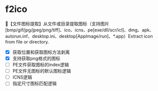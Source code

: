 # f2ico
🔬【文件图标提取】从文件或目录提取图标（支持图片[bmp\/gif\/jpg\/jpeg\/png\/tiff]、ico、icns、pe[exe\/dll\/scr\/icl]、dmg、apk、autorun.inf、desktop.ini、desktop[AppImage\/run]、\*.app）Extract icon from file or directory.

- [x] 获取位置和获取图标方法剥离
- [x] 支持获取png格式的图标
- [ ] PE文件获取图标的index逻辑
- [ ] PE文件无图标的默认图标逻辑
- [ ] ICNS逻辑
- [ ] 指定尺寸图标匹配逻辑